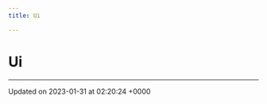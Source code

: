 ```yaml
---
title: Ui

---
```


# Ui








-------------------------------

Updated on 2023-01-31 at 02:20:24 +0000